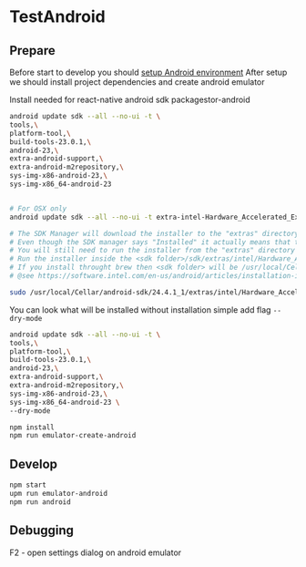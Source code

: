 # TestAndroid


## Prepare
Before start to develop you should [setup Android environment](https://facebook.github.io/react-native/docs/android-setup.html)
After setup we should install project dependencies and create android emulator

Install needed for react-native android sdk packagestor-android
```sh
android update sdk --all --no-ui -t \
tools,\
platform-tool,\
build-tools-23.0.1,\
android-23,\
extra-android-support,\
extra-android-m2repository,\
sys-img-x86-android-23,\
sys-img-x86_64-android-23


# For OSX only
android update sdk --all --no-ui -t extra-intel-Hardware_Accelerated_Execution_Manager

# The SDK Manager will download the installer to the "extras" directory, under the main SDK directory.
# Even though the SDK manager says "Installed" it actually means that the Intel HAXM executable was downloaded.
# You will still need to run the installer from the "extras" directory to finish installation.
# Run the installer inside the <sdk folder>/sdk/extras/intel/Hardware_Accelerated_Execution_Manager/ directory and follow the installation instructions for your platform.
# If you install throught brew then <sdk folder> will be /usr/local/Cellar/android-sdk/
# @see https://software.intel.com/en-us/android/articles/installation-instructions-for-intel-hardware-accelerated-execution-manager-mac-os-x

sudo /usr/local/Cellar/android-sdk/24.4.1_1/extras/intel/Hardware_Accelerated_Execution_Manager/silent_install.sh
```

You can look what will be installed without installation simple add flag `--dry-mode`
```sh
android update sdk --all --no-ui -t \
tools,\
platform-tool,\
build-tools-23.0.1,\
android-23,\
extra-android-support,\
extra-android-m2repository,\
sys-img-x86-android-23,\
sys-img-x86_64-android-23 \
--dry-mode
```

```sh
npm install
npm run emulator-create-android
```


## Develop
```sh
npm start
upm run emulator-android
npm run android
```


## Debugging
F2 - open settings dialog on android emulator
